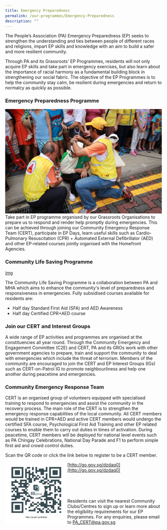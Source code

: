```yaml
---
title: Emergency Preparedness
permalink: /our-programmes/Emergency-Preparedness
description: ""
---
```

The People’s Association (PA) Emergency Preparedness (EP) seeks to strengthen the understanding and ties between people of different races and religions, impart EP skills and knowledge with an aim to build a safer and more resilient community.

Through PA and its Grassroots'  EP Programmes, residents will not only acquire EP skills and take part in emergency exercises, but also learn about the importance of racial harmony as a fundamental building block in strengthening our social fabric. The objective of the EP Programmes is to help the community stay calm, be resilient during emergencies and return to normalcy as quickly as possible.

### Emergency Preparedness Programme
![](/images/Programmes/Emergency%20Preparedness/Emergency.jpg)
Take part in EP programme organised by our Grassroots Organisations to prepare us to respond and render help promptly during emergencies. This can be achieved through joining our Community Emergency Response Team (CERT), participate in EP Days, learn useful skills such as Cardio-Pulmonary Resuscitation (CPR) + Automated External Defibrillator (AED) and other EP-related courses jointly organised with the Homefront Agencies.

### Community Life Saving Programme
[img]()

The Community Life Saving Programme is a collaboration between PA and MHA which aims to enhance the community's level of preparedness and responsiveness in emergencies. Fully subsidised courses available for residents are:

* Half day Standard First Aid (SFA) and AED Awareness
* Half day Certified CPR+AED course

### Join our CERT and Interest Groups
A wide range of EP activities and programmes are organised at the constituencies all year round. Through the Community Emergency and Engagement Committee (C2E) and CERT, PA and its GROs work with other government agencies to prepare, train and support the community to deal with emergencies which include the threat of terrorism. Members of the community are encouraged to join the CERT and EP Interest Groups (IGs) such as CERT-on-Patrol IG to promote neighbourliness and help one another during peacetime and emergencies.

### Community Emergency Response Team
CERT is an organised group of volunteers equipped with specialised training to respond to emergencies and assist the community in the recovery process. The main role of the CERT is to strengthen the emergency response capabilities of the local community. All CERT members would be trained in CPR+AED and active CERT members would undergo the certified SFA course, Psychological First Aid Training and other EP related courses to enable them to carry out duties in times of activation. During peacetime, CERT members will be deployed for national level events such as PA Chingay Celebrations, National Day Parade and F1 to perform simple first aid and crowd control duties.

Scan the QR code or click the link below to register to be a CERT member.

<img style="height:200px;width:200px"  align="left" src="/images/Programmes/Emergency%20Preparedness/CERT%20Form%20QR%20Code.png">

[http://go.gov.sg/dzdaq0](http://go.gov.sg/dzdaq0)<br><br><br><br><br>

Residents can visit the nearest Community Clubs/Centres to sign up or learn more about the eligibility requirements for our EP Programmes. For any enquiries, please email to [PA_CERT@pa.gov.sg](PA_CERT@pa.gov.sg)